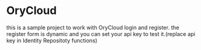 # OryCloud


this is a sample project to work with OryCloud login and register. the register form is dynamic and you can set your api key to test it.(replace api key in Identity Repositoty functions)
